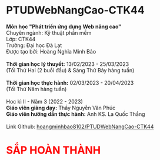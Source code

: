 # PTUDWebNangCao-CTK44

<strong>Môn học "Phát triển ứng dụng Web nâng cao"</strong><br>
Chuyên ngành: Kỹ thuật phần mềm<br>
Lớp: CTK44<br>
Trường: Đại học Đà Lạt<br>
Được tạo bởi: Hoàng Nghĩa Minh Bảo<br>
<br>
<strong>Thời gian học lý thuyết:</strong> 13/02/2023 - 25/03/2023<br>
(Tối Thứ Hai (2 buổi đầu) & Sáng Thứ Bảy hàng tuần)<br>
<br>
<strong>Thời gian học thực hành:</strong> 02/03/2023 - 20/04/2023<br>
(Tối Thứ Năm hàng tuần)<br>
<br>
Hoc kì II - Năm 3 (2022 - 2023)<br>
<strong>Giáo viên giảng dạy:</strong> Thầy Nguyễn Văn Phúc<br>
<strong>Giáo viên hướng dẫn thực hành:</strong> Anh KS. La Quốc Thắng<br>
<br>
Link Github: <a href="https://github.com/hoangminhbao8102/PTUDWebNangCao-CTK44">hoangminhbao8102/PTUDWebNangCao-CTK44</a><br>
<h1 style="color:red;">SẮP HOÀN THÀNH</h1>
